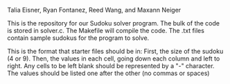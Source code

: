Talia Eisner, Ryan Fontanez, Reed Wang, and Maxann Neiger

This is the repository for our Sudoku solver program.
The bulk of the code is stored in solver.c.
The Makefile will compile the code.
The .txt files contain sample sudokus for the program to solve.

This is the format that starter files should be in:
First, the size of the sudoku (4 or 9). Then, the values in each cell, going down each column and left to right.
Any cells to be left blank should be represented by a "-" character.
The values should be listed one after the other (no commas or spaces)

